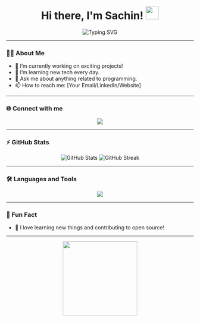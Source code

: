 <!-- Animated GitHub Profile README -->

<h1 align="center">
  Hi there, I'm Sachin! <img src="https://media.giphy.com/media/hvRJCLFzcasrR4ia7z/giphy.gif" width="35" />
</h1>

<p align="center">
  <img src="https://readme-typing-svg.herokuapp.com?font=Fira+Code&size=28&pause=1000&color=36BCF7&center=true&vCenter=true&multiline=true&width=700&height=70&lines=Welcome+to+my+GitHub+profile!;Passionate+about+Coding+and+Open+Source;Let's+build+something+amazing+🚀" alt="Typing SVG" />
</p>

---

### 👨‍💻 About Me
- 🔭 I’m currently working on exciting projects!
- 🌱 I’m learning new tech every day.
- 💬 Ask me about anything related to programming.
- 📫 How to reach me: [Your Email/LinkedIn/Website]

---

### 🌐 Connect with me

<p align="center">
  <a href="https://github.com/SachinTarkar842"><img src="https://img.shields.io/github/followers/SachinTarkar842?label=Follow&style=social" /></a>
  <!-- Add your LinkedIn, Twitter, etc. here -->
</p>

---

### ⚡ GitHub Stats

<p align="center">
  <img src="https://github-readme-stats.vercel.app/api?username=SachinTarkar842&show_icons=true&theme=radical" alt="GitHub Stats" />
  <img src="https://github-readme-streak-stats.herokuapp.com/?user=SachinTarkar842&theme=radical" alt="GitHub Streak" />
</p>

---

### 🛠️ Languages and Tools

<p align="center">
  <img src="https://skillicons.dev/icons?i=python,java,js,react,nodejs,html,css,github,git,linux" />
</p>

---

### 🎉 Fun Fact
- 🥑 I love learning new things and contributing to open source!

---

<p align="center">
  <img src="https://media.giphy.com/media/26BRv0ThflsHCqDrG/giphy.gif" width="200" />
</p>
